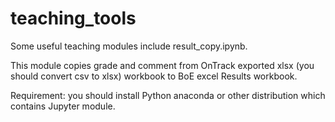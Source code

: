 # teaching_tools

Some useful teaching modules include result_copy.ipynb. 

This module copies grade and comment from OnTrack exported xlsx (you should convert csv to xlsx) workbook to BoE excel Results workbook.

Requirement: you should install Python anaconda or other distribution which contains Jupyter module.
